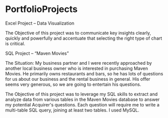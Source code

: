# PortfolioProjects

Excel Project – Data Visualization 

The Objective of this project was to communicate key insights clearly, quickly and powerfully
and accentuate that selecting the right type of chart is critical.


SQL Project – “Maven Movies” 

The Situation: My business partner and I were recently approached by another local business owner who is interested in purchasing Maven Movies. He primarily owns restaurants and bars, so he has lots of questions for us about our 
business and the rental business in general. His offer seems very generous, so we are going to entertain his questions.

The Objective of this project was to leverage my SQL skills to extract and analyze data from various tables in the Maven Movies database to answer my potential Acquirer's questions. 
Each question will require me to write a multi-table SQL query, joining at least two tables. I used MySQL. 

